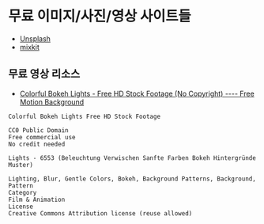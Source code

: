 # 무료 이미지/사진/영상 사이트들
* [Unsplash](https://unsplash.com/)
* [mixkit](https://mixkit.co/)

## 무료 영상 리소스

* [Colorful Bokeh Lights - Free HD Stock Footage (No Copyright) ---- Free Motion Background](https://www.youtube.com/watch?v=AdCiMo54BsQ)
```
Colorful Bokeh Lights Free HD Stock Footage

CC0 Public Domain
Free commercial use
No credit needed

Lights - 6553 (Beleuchtung Verwischen Sanfte Farben Bokeh Hintergründe Muster)

Lighting, Blur, Gentle Colors, Bokeh, Background Patterns, Background, Pattern
Category
Film & Animation
License
Creative Commons Attribution license (reuse allowed)
```